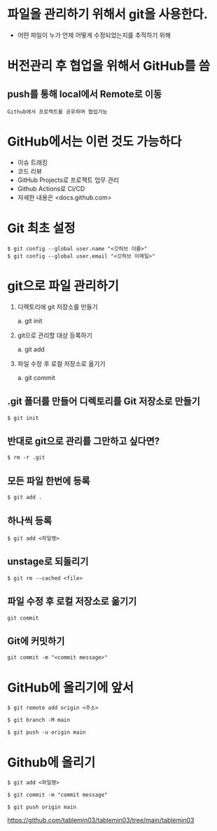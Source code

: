 # 파일을 관리하기 위해서 git을 사용한다.
* 어떤 파일이 누가 언제 어떻게 수정되었는지를 추적하기 위해

# 버전관리 후 협업을 위해서 GitHub를 씀

## push를 통해 local에서 Remote로 이동

	Github에서 프로젝트를 공유하며 협업가능

# GitHub에서는 이런 것도 가능하다
* 이슈 트래킹
* 코드 리뷰
* GitHub Projects로 프로젝트 업무 관리
* Github Actions로 CI/CD
* 자세한 내용은 <docs.github.com>


# Git 최초 설정

	$ git config --global user.name "<깃허브 이름>"
	$ git config --global user.email "<깃허브 이메일>"



# git으로 파일 관리하기
1. 디렉토리에 git 저장소를 만들기

	a. git init

2. git으로 관리할 대상 등록하기

	a. git add

3. 파일 수정 후 로컬 저장소로 옮기기

	a. git commit

## .git 폴더를 만들어 디렉토리를 Git 저장소로 만들기

	$ git init

## 반대로 git으로 관리를 그만하고 싶다면?

	$ rm -r .git

## 모든 파일 한번에 등록

	$ git add .

## 하나씩 등록

	$ git add <파일명>

## unstage로 되돌리기

	$ git rm --cached <file>

## 파일 수정 후 로컬 저장소로 옮기기

	git commit

## Git에 커밋하기

	git commit -m "<commit message>"

# GitHub에 올리기에 앞서

	$ git remote add origin <주소>

	$ git branch -M main

	$ git push -u origin main

# Github에 올리기 

	$ git add <파일명>

	$ git commit -m "commit message"

	$ git push origin main

<https://github.com/tablemin03/tablemin03/tree/main/tablemin03>

